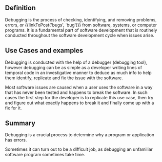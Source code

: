 ## Definition
Debugging is the process of checking, identifying, and removing problems, errors, or {{linkToPost('bugs', 'bug')}} from software, systems, or computer programs. It is a fundamental part of software development that is routinely conducted throughout the software development cycle when issues arise. 

## Use Cases and examples 
Debugging is conducted with the help of a debugger (debugging tool), however debugging can be as simple as a developer writing lines of temporal code in an investigative manner to deduce as much info to help them identify, replicate and fix the issue with the software.

Most software issues are caused when a user uses the software in a way that has never been tested and happens to break the software.
In such cases the first step for the developer is to replicate this use case, then try and figure out what exactly happens to break it and finally come up with a fix for it.

## Summary 
Debugging is a crucial process to determine why a program or application has errors.

Sometimes it can turn out to be a difficult job, as debugging an unfamiliar software program sometimes take time. 
